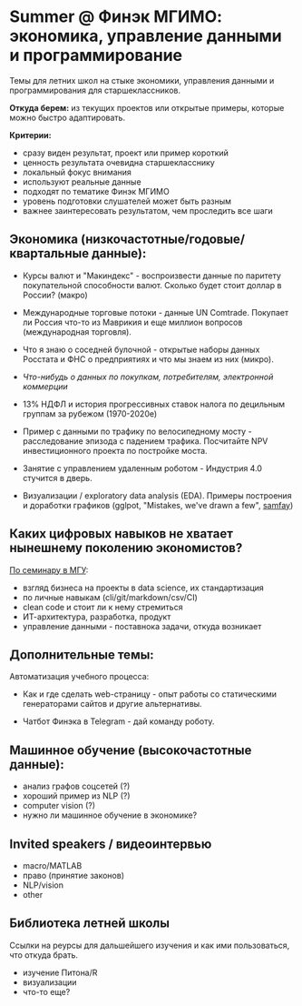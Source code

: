 # Summer @ Финэк МГИМО: экономика, управление данными и программирование

Темы для летних школ на стыке экономики, управления данными и программирования для старшеклассников.

**Откуда берем:** из текущих проектов или открытые примеры, которые можно быстро адаптировать.

**Критерии:**

- сразу виден результат, проект или пример короткий
- ценность результата очевидна старшекласснику
- локальный фокус внимания
- используют реальные данные
- подходят по тематике Финэк МГИМО
- уровень подготовки слушателей может быть разным
- важнее заинтересовать результатом, чем проследить все шаги

## Экономика (низкочастотные/годовые/квартальные данные):

- Курсы валют и "Макиндекс" - воспроизвести данные по паритету покупательной способности валют. Сколько будет стоит доллар в России? (макро)

- Международные торговые потоки - данные UN Comtrade. Покупает ли 
  Россия что-то из Маврикия и еще миллион вопросов (международная торговля).

- Что я знаю о соседней булочной - открытые наборы данных Росстата
  и ФНС о предприятиях и что мы знаем из них (микро).

- _Что-нибудь о данных по покупкам, потребителям, электронной коммерции_

- 13% НДФЛ и история прогрессивных ставок налога по децильным группам за рубежом (1970-2020е)

- Пример с данными по трафику по велосипедному мосту - расследование эпизода с падением трафика.
  Посчитайте NPV инвестиционного проекта по постройке моста.

- Занятие с управлением удаленным роботом - Индустрия 4.0 стучится в дверь.

- Визуализации / exploratory data analysis (EDA). Примеры построения и доработки графиков (gglpot, "Mistakes, we've drawn a few", [samfay](https://twitter.com/kjhealy/status/1268576944016297986))

## Каких цифровых навыков не хватает нынешнему поколению экономистов?

[По семинару в МГУ](https://epogrebnyak.github.io/what-I-missed/):

  - взгляд бизнеса на проекты в data science, их стандартизация
  - по личные навыкам (cli/git/markdown/csv/CI)
  - clean code и стоит ли к нему стремиться
  - ИТ-архитектура, разработка, продукт
  - управление данными - поставнока задачи, откуда возникает

## Дополнительные темы:

Автоматизация учебного процесса:  

- Как и где сделать web-страницу - опыт работы со статическими генераторами сайтов и другие альтернативы.

- Чатбот Финэка в Telegram - дай команду роботу.

## Машинное обучение (высокочастотные данные):

- анализ графов соцсетей (?)
- хороший пример из NLP (?) 
- computer vision (?)
- нужно ли машинное обучение в экономике?

## Invited speakers / видеоинтервью

- macro/MATLAB
- право (принятие законов)
- NLP/vision
- other

## Библиотека летней школы

Cсылки на реурсы для дальшейшего изучения и как ими пользоваться, что откуда брать.

- изучение Питона/R
- визуализации
- что-то еще?
